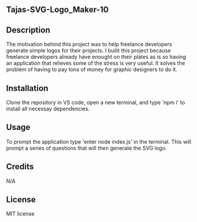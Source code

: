 ## Tajas-SVG-Logo_Maker-10

## Description

The motivation behind this project was to help freelance developers generate simple logos for their projects. I builit this project because freelance developers already have enought on their plates as is so having an application that relieves some of the stress is very useful. It solves the problem of having to pay tons of money for graphic designers to do it. 


## Installation

Clone the repository in VS code, open a new terminal, and type 'npm i' to install all necessay dependencies.

## Usage

To prompt the application type 'enter node index.js' in the terminal. This will prompt a series of questions that will then generate the SVG logo. 

## Credits

N/A

## License

MIT license